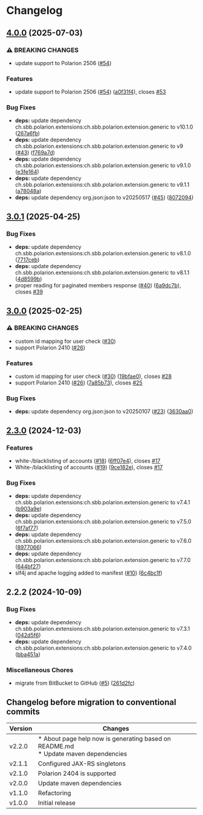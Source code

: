 # Changelog

## [4.0.0](https://github.com/SchweizerischeBundesbahnen/ch.sbb.polarion.extension.aad-synchronizer/compare/v3.0.1...v4.0.0) (2025-07-03)


### ⚠ BREAKING CHANGES

* update support to Polarion 2506 ([#54](https://github.com/SchweizerischeBundesbahnen/ch.sbb.polarion.extension.aad-synchronizer/issues/54))

### Features

* update support to Polarion 2506 ([#54](https://github.com/SchweizerischeBundesbahnen/ch.sbb.polarion.extension.aad-synchronizer/issues/54)) ([a0f31f4](https://github.com/SchweizerischeBundesbahnen/ch.sbb.polarion.extension.aad-synchronizer/commit/a0f31f4d88bcb15abd40269eafd99bf09386ad51)), closes [#53](https://github.com/SchweizerischeBundesbahnen/ch.sbb.polarion.extension.aad-synchronizer/issues/53)


### Bug Fixes

* **deps:** update dependency ch.sbb.polarion.extensions:ch.sbb.polarion.extension.generic to v10.1.0 ([267a6fb](https://github.com/SchweizerischeBundesbahnen/ch.sbb.polarion.extension.aad-synchronizer/commit/267a6fbaa8fe91abae33ace8c4e07095c14d5753))
* **deps:** update dependency ch.sbb.polarion.extensions:ch.sbb.polarion.extension.generic to v9 ([#43](https://github.com/SchweizerischeBundesbahnen/ch.sbb.polarion.extension.aad-synchronizer/issues/43)) ([f769a7d](https://github.com/SchweizerischeBundesbahnen/ch.sbb.polarion.extension.aad-synchronizer/commit/f769a7d0d5d4e3acc72a2276a73dae9e7ccb42a2))
* **deps:** update dependency ch.sbb.polarion.extensions:ch.sbb.polarion.extension.generic to v9.1.0 ([e3fe164](https://github.com/SchweizerischeBundesbahnen/ch.sbb.polarion.extension.aad-synchronizer/commit/e3fe164aedf4d3fef94d2d5574c94678869a75d9))
* **deps:** update dependency ch.sbb.polarion.extensions:ch.sbb.polarion.extension.generic to v9.1.1 ([a78048a](https://github.com/SchweizerischeBundesbahnen/ch.sbb.polarion.extension.aad-synchronizer/commit/a78048adea759a38babb5ac9790d33d48a321226))
* **deps:** update dependency org.json:json to v20250517 ([#45](https://github.com/SchweizerischeBundesbahnen/ch.sbb.polarion.extension.aad-synchronizer/issues/45)) ([8072094](https://github.com/SchweizerischeBundesbahnen/ch.sbb.polarion.extension.aad-synchronizer/commit/8072094f2384f8b4e32a453f24a73d5baf9463f5))

## [3.0.1](https://github.com/SchweizerischeBundesbahnen/ch.sbb.polarion.extension.aad-synchronizer/compare/v3.0.0...v3.0.1) (2025-04-25)


### Bug Fixes

* **deps:** update dependency ch.sbb.polarion.extensions:ch.sbb.polarion.extension.generic to v8.1.0 ([7717ceb](https://github.com/SchweizerischeBundesbahnen/ch.sbb.polarion.extension.aad-synchronizer/commit/7717ceb480c83439be355713a42f02c660113b0d))
* **deps:** update dependency ch.sbb.polarion.extensions:ch.sbb.polarion.extension.generic to v8.1.1 ([4d8599b](https://github.com/SchweizerischeBundesbahnen/ch.sbb.polarion.extension.aad-synchronizer/commit/4d8599b5d3096287824eb8d232cf75d99a8c1c09))
* proper reading for paginated members response ([#40](https://github.com/SchweizerischeBundesbahnen/ch.sbb.polarion.extension.aad-synchronizer/issues/40)) ([6a9dc7b](https://github.com/SchweizerischeBundesbahnen/ch.sbb.polarion.extension.aad-synchronizer/commit/6a9dc7bf35b763d4afa81e3f19eaf8e916dfa7b4)), closes [#39](https://github.com/SchweizerischeBundesbahnen/ch.sbb.polarion.extension.aad-synchronizer/issues/39)

## [3.0.0](https://github.com/SchweizerischeBundesbahnen/ch.sbb.polarion.extension.aad-synchronizer/compare/v2.3.0...v3.0.0) (2025-02-25)


### ⚠ BREAKING CHANGES

* custom id mapping for user check ([#30](https://github.com/SchweizerischeBundesbahnen/ch.sbb.polarion.extension.aad-synchronizer/issues/30))
* support Polarion 2410 ([#26](https://github.com/SchweizerischeBundesbahnen/ch.sbb.polarion.extension.aad-synchronizer/issues/26))

### Features

* custom id mapping for user check ([#30](https://github.com/SchweizerischeBundesbahnen/ch.sbb.polarion.extension.aad-synchronizer/issues/30)) ([19bfae0](https://github.com/SchweizerischeBundesbahnen/ch.sbb.polarion.extension.aad-synchronizer/commit/19bfae098dd5e8f3a8f5ebd612529ec0e2a33234)), closes [#28](https://github.com/SchweizerischeBundesbahnen/ch.sbb.polarion.extension.aad-synchronizer/issues/28)
* support Polarion 2410 ([#26](https://github.com/SchweizerischeBundesbahnen/ch.sbb.polarion.extension.aad-synchronizer/issues/26)) ([7a85b73](https://github.com/SchweizerischeBundesbahnen/ch.sbb.polarion.extension.aad-synchronizer/commit/7a85b737ed73a79416fa6ae882e45cb6566c9851)), closes [#25](https://github.com/SchweizerischeBundesbahnen/ch.sbb.polarion.extension.aad-synchronizer/issues/25)


### Bug Fixes

* **deps:** update dependency org.json:json to v20250107 ([#23](https://github.com/SchweizerischeBundesbahnen/ch.sbb.polarion.extension.aad-synchronizer/issues/23)) ([3630aa0](https://github.com/SchweizerischeBundesbahnen/ch.sbb.polarion.extension.aad-synchronizer/commit/3630aa0ad67362197ff4944770e279818fda1716))

## [2.3.0](https://github.com/SchweizerischeBundesbahnen/ch.sbb.polarion.extension.aad-synchronizer/compare/v2.2.2...v2.3.0) (2024-12-03)


### Features

* white-/blacklisting of accounts ([#18](https://github.com/SchweizerischeBundesbahnen/ch.sbb.polarion.extension.aad-synchronizer/issues/18)) ([6ff07e4](https://github.com/SchweizerischeBundesbahnen/ch.sbb.polarion.extension.aad-synchronizer/commit/6ff07e46c9ac7e69f993cc896f50d109aec17209)), closes [#17](https://github.com/SchweizerischeBundesbahnen/ch.sbb.polarion.extension.aad-synchronizer/issues/17)
* White-/blacklisting of accounts ([#19](https://github.com/SchweizerischeBundesbahnen/ch.sbb.polarion.extension.aad-synchronizer/issues/19)) ([9ce182e](https://github.com/SchweizerischeBundesbahnen/ch.sbb.polarion.extension.aad-synchronizer/commit/9ce182e5f37a140336f1055c484269ce9c20de68)), closes [#17](https://github.com/SchweizerischeBundesbahnen/ch.sbb.polarion.extension.aad-synchronizer/issues/17)


### Bug Fixes

* **deps:** update dependency ch.sbb.polarion.extensions:ch.sbb.polarion.extension.generic to v7.4.1 ([b903a9e](https://github.com/SchweizerischeBundesbahnen/ch.sbb.polarion.extension.aad-synchronizer/commit/b903a9e69d8eb62af40bd85b854952205bef8f00))
* **deps:** update dependency ch.sbb.polarion.extensions:ch.sbb.polarion.extension.generic to v7.5.0 ([6f7af77](https://github.com/SchweizerischeBundesbahnen/ch.sbb.polarion.extension.aad-synchronizer/commit/6f7af77c832ab425a2e92454d9e5b8ee38ec5bef))
* **deps:** update dependency ch.sbb.polarion.extensions:ch.sbb.polarion.extension.generic to v7.6.0 ([8977066](https://github.com/SchweizerischeBundesbahnen/ch.sbb.polarion.extension.aad-synchronizer/commit/897706699f9090060155a4351c87b8df68713315))
* **deps:** update dependency ch.sbb.polarion.extensions:ch.sbb.polarion.extension.generic to v7.7.0 ([644bf27](https://github.com/SchweizerischeBundesbahnen/ch.sbb.polarion.extension.aad-synchronizer/commit/644bf27f2dd045c44c894a9fd7f3ad743bc90f33))
* slf4j and apache logging added to manifest ([#10](https://github.com/SchweizerischeBundesbahnen/ch.sbb.polarion.extension.aad-synchronizer/issues/10)) ([6c4bc1f](https://github.com/SchweizerischeBundesbahnen/ch.sbb.polarion.extension.aad-synchronizer/commit/6c4bc1f16d34c9fda6e17534b8d5449f0415556d))

## 2.2.2 (2024-10-09)


### Bug Fixes

* **deps:** update dependency ch.sbb.polarion.extensions:ch.sbb.polarion.extension.generic to v7.3.1 ([042d5f6](https://github.com/SchweizerischeBundesbahnen/ch.sbb.polarion.extension.aad-synchronizer/commit/042d5f6717142b9040e5c1968103334bb837f685))
* **deps:** update dependency ch.sbb.polarion.extensions:ch.sbb.polarion.extension.generic to v7.4.0 ([bba451a](https://github.com/SchweizerischeBundesbahnen/ch.sbb.polarion.extension.aad-synchronizer/commit/bba451ae289d543b8563548d09221452023798bd))


### Miscellaneous Chores

* migrate from BitBucket to GitHub ([#5](https://github.com/SchweizerischeBundesbahnen/ch.sbb.polarion.extension.aad-synchronizer/issues/5)) ([261d2fc](https://github.com/SchweizerischeBundesbahnen/ch.sbb.polarion.extension.aad-synchronizer/commit/261d2fc876cd25850a796b9628c2584fff384dda))

## Changelog before migration to conventional commits

| Version | Changes                                                                               |
|---------|---------------------------------------------------------------------------------------|
| v2.2.0  | * About page help now is generating based on README.md<br>* Update maven dependencies |
| v2.1.1  | Configured JAX-RS singletons                                                          |
| v2.1.0  | Polarion 2404 is supported                                                            |
| v2.0.0  | Update maven dependencies                                                             |
| v1.1.0  | Refactoring                                                                           |
| v1.0.0  | Initial release                                                                       |
